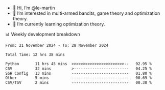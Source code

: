 - 👋 Hi, I’m @le-martin
- 👀 I’m interested in multi-armed bandits, game theory and optimization theory.
- 🌱 I’m currently learning optimization theory.
<!---- 💞️ I’m looking to collaborate on ...
- 📫 How to reach me ...-->

<!---
Tutorial for using WakaTime stats in GitHub profile: https://github.com/athul/waka-readme
-->

📊 Weekly development breakdown
<!--START_SECTION:waka-->

```txt
From: 21 November 2024 - To: 28 November 2024

Total Time: 12 hrs 38 mins

Python       11 hrs 45 mins  >>>>>>>>>>>>>>>>>>>>>>>--   92.95 %
CSV          32 mins         >------------------------   04.25 %
SSH Config   13 mins         -------------------------   01.80 %
Other        5 mins          -------------------------   00.69 %
CSV/TSV      2 mins          -------------------------   00.30 %
```

<!--END_SECTION:waka-->

<!---
le-martin/le-martin is a ✨ special ✨ repository because its `README.md` (this file) appears on your GitHub profile.
You can click the Preview link to take a look at your changes.
--->
